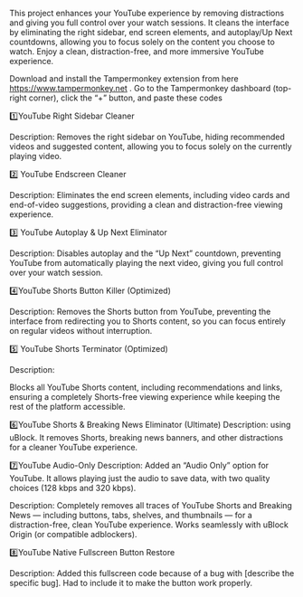 This project enhances your YouTube experience by removing distractions and giving you full control over your watch sessions. It cleans the interface by eliminating the right sidebar, end screen elements, and autoplay/Up Next countdowns, allowing you to focus solely on the content you choose to watch. Enjoy a clean, distraction-free, and more immersive YouTube experience.

Download and install the Tampermonkey extension from here https://www.tampermonkey.net .
Go to the Tampermonkey dashboard (top-right corner), click the “+” button, and paste these codes

1️⃣YouTube Right Sidebar Cleaner

Description:
Removes the right sidebar on YouTube, hiding recommended videos and suggested content, allowing you to focus solely on the currently playing video.

2️⃣ YouTube Endscreen Cleaner

Description:
Eliminates the end screen elements, including video cards and end-of-video suggestions, providing a clean and distraction-free viewing experience.

3️⃣ YouTube Autoplay & Up Next Eliminator

Description:
Disables autoplay and the “Up Next” countdown, preventing YouTube from automatically playing the next video, giving you full control over your watch session.

4️⃣YouTube Shorts Button Killer (Optimized)

Description:
Removes the Shorts button from YouTube, preventing the interface from redirecting you to Shorts content, so you can focus entirely on regular videos without interruption.

5️⃣ YouTube Shorts Terminator (Optimized)

Description:

Blocks all YouTube Shorts content, including recommendations and links, ensuring a completely Shorts-free viewing experience while keeping the rest of the platform accessible.

6️⃣YouTube Shorts & Breaking News Eliminator (Ultimate)
Description:
using uBlock. It removes Shorts, breaking news banners, and other distractions for a cleaner YouTube experience.

7️⃣YouTube Audio-Only
Description:
Added an “Audio Only” option for YouTube. It allows playing just the audio to save data, with two quality choices (128 kbps and 320 kbps).

Description:
Completely removes all traces of YouTube Shorts and Breaking News — including buttons, tabs, shelves, and thumbnails — for a distraction-free, clean YouTube experience. Works seamlessly with uBlock Origin (or compatible adblockers).

8️⃣YouTube Native Fullscreen Button Restore

Description:
Added this fullscreen code because of a bug with [describe the specific bug]. Had to include it to make the button work properly.
